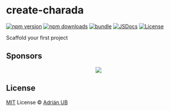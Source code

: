 # create-charada

[![npm version][npm-version-src]][npm-version-href]
[![npm downloads][npm-downloads-src]][npm-downloads-href]
[![bundle][bundle-src]][bundle-href]
[![JSDocs][jsdocs-src]][jsdocs-href]
[![License][license-src]][license-href]

Scaffold your first project

## Sponsors

<p align="center">
  <a href="https://cdn.jsdelivr.net/gh/adrian-ub/static/sponsors.svg">
    <img src='https://cdn.jsdelivr.net/gh/adrian-ub/static/sponsors.svg'/>
  </a>
</p>

## License

[MIT](./LICENSE) License © [Adrián UB](https://github.com/adrian-ub)

<!-- Badges -->

[npm-version-src]: https://img.shields.io/npm/v/create-charada?style=flat&colorA=080f12&colorB=1fa669
[npm-version-href]: https://npmjs.com/package/create-charada
[npm-downloads-src]: https://img.shields.io/npm/dm/create-charada?style=flat&colorA=080f12&colorB=1fa669
[npm-downloads-href]: https://npmjs.com/package/create-charada
[bundle-src]: https://img.shields.io/bundlephobia/minzip/create-charada?style=flat&colorA=080f12&colorB=1fa669&label=minzip
[bundle-href]: https://bundlephobia.com/result?p=create-charada
[license-src]: https://img.shields.io/github/license/adrian-ub/create-charada.svg?style=flat&colorA=080f12&colorB=1fa669
[license-href]: https://github.com/adrian-ub/create-charada/blob/main/LICENSE
[jsdocs-src]: https://img.shields.io/badge/jsdocs-reference-080f12?style=flat&colorA=080f12&colorB=1fa669
[jsdocs-href]: https://www.jsdocs.io/package/create-charada
